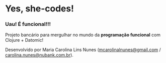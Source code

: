 # Yes, she-codes!

### Uau! É funcional!!! 

Projeto bancário para mergulhar no mundo da **programação funcional** com Clojure + Datomic!

Desenvolvido por Maria Carolina Lins Nunes (mcarolinalnunes@gmail.com / carolina.nunes@nubank.com.br).